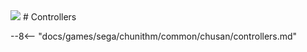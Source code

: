 <img class="header-logo" src="/img/sega/chunithm/newplus/logo.webp">
# Controllers

--8<-- "docs/games/sega/chunithm/common/chusan/controllers.md"

